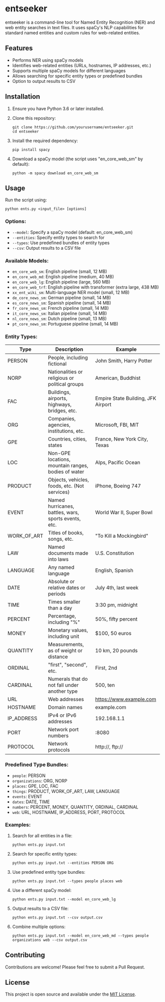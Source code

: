 # entseeker

entseeker is a command-line tool for Named Entity Recognition (NER) and web entity searches in text files. It uses spaCy's NLP capabilities for standard named entities and custom rules for web-related entities.

## Features

- Performs NER using spaCy models
- Identifies web-related entities (URLs, hostnames, IP addresses, etc.)
- Supports multiple spaCy models for different languages
- Allows searching for specific entity types or predefined bundles
- Option to output results to CSV

## Installation

1. Ensure you have Python 3.6 or later installed.

2. Clone this repository:
   ```
   git clone https://github.com/yourusername/entseeker.git
   cd entseeker
   ```

3. Install the required dependency:
   ```
   pip install spacy
   ```

4. Download a spaCy model (the script uses "en_core_web_sm" by default):
   ```
   python -m spacy download en_core_web_sm
   ```

## Usage

Run the script using:

```
python ents.py <input_file> [options]
```

### Options:

- `--model`: Specify a spaCy model (default: en_core_web_sm)
- `--entities`: Specify entity types to search for
- `--types`: Use predefined bundles of entity types
- `--csv`: Output results to a CSV file

### Available Models:

- `en_core_web_sm`: English pipeline (small, 12 MB)
- `en_core_web_md`: English pipeline (medium, 40 MB)
- `en_core_web_lg`: English pipeline (large, 560 MB)
- `en_core_web_trf`: English pipeline with transformer (extra large, 438 MB)
- `xx_ent_wiki_sm`: Multi-language NER model (small, 12 MB)
- `de_core_news_sm`: German pipeline (small, 14 MB)
- `es_core_news_sm`: Spanish pipeline (small, 14 MB)
- `fr_core_news_sm`: French pipeline (small, 14 MB)
- `it_core_news_sm`: Italian pipeline (small, 14 MB)
- `nl_core_news_sm`: Dutch pipeline (small, 13 MB)
- `pt_core_news_sm`: Portuguese pipeline (small, 14 MB)

### Entity Types:

| Type | Description | Example |
|------|-------------|---------|
| PERSON | People, including fictional | John Smith, Harry Potter |
| NORP | Nationalities or religious or political groups | American, Buddhist |
| FAC | Buildings, airports, highways, bridges, etc. | Empire State Building, JFK Airport |
| ORG | Companies, agencies, institutions, etc. | Microsoft, FBI, MIT |
| GPE | Countries, cities, states | France, New York City, Texas |
| LOC | Non-GPE locations, mountain ranges, bodies of water | Alps, Pacific Ocean |
| PRODUCT | Objects, vehicles, foods, etc. (Not services) | iPhone, Boeing 747 |
| EVENT | Named hurricanes, battles, wars, sports events, etc. | World War II, Super Bowl |
| WORK_OF_ART | Titles of books, songs, etc. | "To Kill a Mockingbird" |
| LAW | Named documents made into laws | U.S. Constitution |
| LANGUAGE | Any named language | English, Spanish |
| DATE | Absolute or relative dates or periods | July 4th, last week |
| TIME | Times smaller than a day | 3:30 pm, midnight |
| PERCENT | Percentage, including "%" | 50%, fifty percent |
| MONEY | Monetary values, including unit | $100, 50 euros |
| QUANTITY | Measurements, as of weight or distance | 10 km, 20 pounds |
| ORDINAL | "first", "second", etc. | First, 2nd |
| CARDINAL | Numerals that do not fall under another type | 500, ten |
| URL | Web addresses | https://www.example.com |
| HOSTNAME | Domain names | example.com |
| IP_ADDRESS | IPv4 or IPv6 addresses | 192.168.1.1 |
| PORT | Network port numbers | :8080 |
| PROTOCOL | Network protocols | http://, ftp:// |

### Predefined Type Bundles:

- `people`: PERSON
- `organizations`: ORG, NORP
- `places`: GPE, LOC, FAC
- `things`: PRODUCT, WORK_OF_ART, LAW, LANGUAGE
- `events`: EVENT
- `dates`: DATE, TIME
- `numbers`: PERCENT, MONEY, QUANTITY, ORDINAL, CARDINAL
- `web`: URL, HOSTNAME, IP_ADDRESS, PORT, PROTOCOL

### Examples:

1. Search for all entities in a file:
   ```
   python ents.py input.txt
   ```

2. Search for specific entity types:
   ```
   python ents.py input.txt --entities PERSON ORG
   ```

3. Use predefined entity type bundles:
   ```
   python ents.py input.txt --types people places web
   ```

4. Use a different spaCy model:
   ```
   python ents.py input.txt --model en_core_web_lg
   ```

5. Output results to a CSV file:
   ```
   python ents.py input.txt --csv output.csv
   ```

6. Combine multiple options:
   ```
   python ents.py input.txt --model en_core_web_md --types people organizations web --csv output.csv
   ```

## Contributing

Contributions are welcome! Please feel free to submit a Pull Request.

## License

This project is open source and available under the [MIT License](LICENSE).
